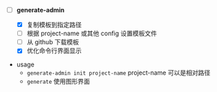 - [ ] **generate-admin**

  - [x] 复制模板到指定路径
  - [ ] 根据 project-name 或其他 config 设置模板文件
  - [ ] 从 github 下载模板
  - [x] 优化命令行界面显示

- usage
  - `generate-admin init project-name` project-name 可以是相对路径
  - `generate` 使用图形界面
